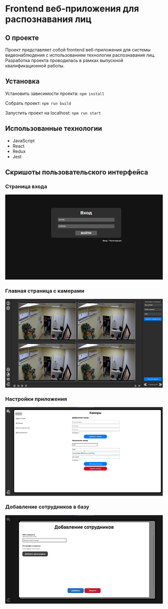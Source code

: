 # Frontend веб-приложения для распознавания лиц

## О проекте

Проект представляет собой frontend веб-приложения для системы видеонаблюдения с использованием технологии распознавания лиц. Разработка проекта проводилась в рамках выпускной квалификационной работы.

## Установка

Установить зависимости проекта: `npm install`

Собрать проект: `npm run build`

Запустить проект на localhost: `npm run start`

## Использованные технологии

-   JavaScript
-   React
-   Redux
-   Jest

## Скришоты пользовательского интерфейса

### Страница входа
<img src="screenshots/Вход.png" alt="sign in"  />

### Главная страница с камерами
<img src="screenshots/Главная.png" alt="main page"  />

### Настройки приложения
<img src="screenshots/Настройки.png" alt="settings"  />

### Добавление сотрудников в базу
<img src="screenshots/Сотрудники.png" alt="add stuff menu"  />
